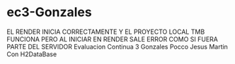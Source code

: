 # ec3-Gonzales
EL RENDER INICIA CORRECTAMENTE Y EL PROYECTO LOCAL TMB FUNCIONA PERO AL INICIAR EN RENDER SALE ERROR COMO SI FUERA PARTE DEL SERVIDOR
Evaluacion Continua 3 Gonzales Pocco Jesus Martin
Con H2DataBase

